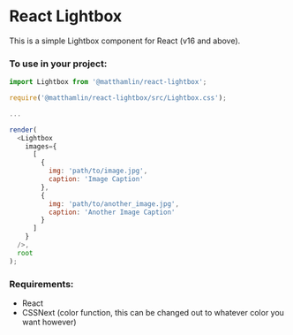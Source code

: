 # React Lightbox

This is a simple Lightbox component for React (v16 and above).

### To use in your project:

```javascript
import Lightbox from '@matthamlin/react-lightbox';

require('@matthamlin/react-lightbox/src/Lightbox.css');

...

render(
  <Lightbox
    images={
      [
        {
          img: 'path/to/image.jpg',
          caption: 'Image Caption'
        },
        {
          img: 'path/to/another_image.jpg',
          caption: 'Another Image Caption'
        }
      ]
    }
  />,
  root
);
```

### Requirements:

* React
* CSSNext (color function, this can be changed out to whatever color you want however)
